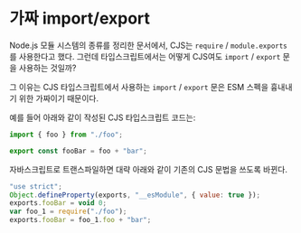 # 가짜 import/export

Node.js 모듈 시스템의 종류를 정리한 문서에서, CJS는 `require` / `module.exports`를 사용한다고 했다. 그런데 타입스크립트에서는 어떻게 CJS여도 `import` / `export` 문을 사용하는 것일까?

그 이유는 CJS 타입스크립트에서 사용하는 `import` / `export` 문은 ESM 스펙을 흉내내기 위한 가짜이기 때문이다.

예를 들어 아래와 같이 작성된 CJS 타입스크립트 코드는:

```typescript
import { foo } from "./foo";

export const fooBar = foo + "bar";
```

자바스크립트로 트랜스파일하면 대략 아래와 같이 기존의 CJS 문법을 쓰도록 바뀐다.

```javascript
"use strict";
Object.defineProperty(exports, "__esModule", { value: true });
exports.fooBar = void 0;
var foo_1 = require("./foo");
exports.fooBar = foo_1.foo + "bar";
```
